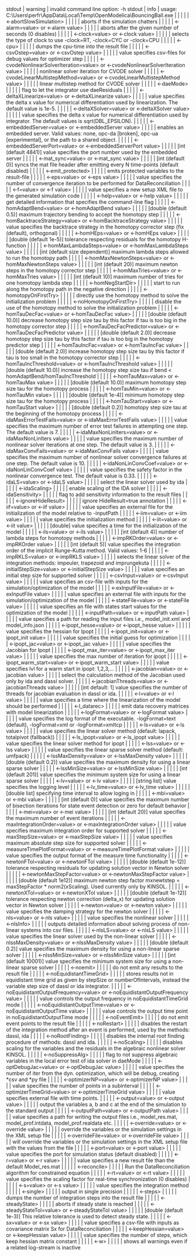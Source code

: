 stdout            | warning | invalid command line option: -h
stdout            | info    | usage: C:\Users\perfr\AppData\Local\Temp\OpenModelica\BouncingBall.exe
|                 | |       | | <-abortSlowSimulation>
|                 | |       | |   aborts if the simulation chatters
|                 | |       | | <-alarm=value> or <-alarm value>
|                 | |       | |   aborts after the given number of seconds (0 disables)
|                 | |       | | <-clock=value> or <-clock value>
|                 | |       | |   selects the type of clock to use -clock=RT, -clock=CYC or -clock=CPU
|                 | |       | | <-cpu>
|                 | |       | |   dumps the cpu-time into the result file
|                 | |       | | <-csvOstep=value> or <-csvOstep value>
|                 | |       | |   value specifies csv-files for debug values for optimizer step
|                 | |       | | <-cvodeNonlinearSolverIteration=value> or <-cvodeNonlinearSolverIteration value>
|                 | |       | |   nonlinear solver iteration for CVODE solver
|                 | |       | | <-cvodeLinearMultistepMethod=value> or <-cvodeLinearMultistepMethod value>
|                 | |       | |   linear multistep method for CVODE solver
|                 | |       | | <-daeMode>
|                 | |       | |   flag to let the integrator use daeResiduals
|                 | |       | | <-deltaXLinearize=value> or <-deltaXLinearize value>
|                 | |       | |   value specifies the delta x value for numerical differentiation used by linearization. The default value is 1e-5.
|                 | |       | | <-deltaXSolver=value> or <-deltaXSolver value>
|                 | |       | |   value specifies the delta x value for numerical differentiation used by integrator. The default values is sqrt(DBL_EPSILON).
|                 | |       | | <-embeddedServer=value> or <-embeddedServer value>
|                 | |       | |   enables an embedded server. Valid values: none, opc-da [broken], opc-ua [experimental], or the path to a shared object.
|                 | |       | | <-embeddedServerPort=value> or <-embeddedServerPort value>
|                 | |       | |   [int (default 4841)] value specifies the port number used by the embedded server
|                 | |       | | <-mat_sync=value> or <-mat_sync value>
|                 | |       | |   [int (default 0)] syncs the mat file header after emitting every N time-points (default disabled)
|                 | |       | | <-emit_protected>
|                 | |       | |   emits protected variables to the result-file
|                 | |       | | <-eps=value> or <-eps value>
|                 | |       | |   value specifies the number of convergence iteration to be performed for DataReconciliation
|                 | |       | | <-f=value> or <-f value>
|                 | |       | |   value specifies a new setup XML file to the generated simulation code
|                 | |       | | <-help=value> or <-help value>
|                 | |       | |   get detailed information that specifies the command-line flag
|                 | |       | | <-homAdaptBend=value> or <-homAdaptBend value>
|                 | |       | |   [double (default 0.5)] maximum trajectory bending to accept the homotopy step
|                 | |       | | <-homBacktraceStrategy=value> or <-homBacktraceStrategy value>
|                 | |       | |   value specifies the backtrace strategy in the homotopy corrector step (fix (default), orthogonal)
|                 | |       | | <-homHEps=value> or <-homHEps value>
|                 | |       | |   [double (default 1e-5)] tolerance respecting residuals for the homotopy H-function
|                 | |       | | <-homMaxLambdaSteps=value> or <-homMaxLambdaSteps value>
|                 | |       | |   [int (default size dependent)] maximum lambda steps allowed to run the homotopy path
|                 | |       | | <-homMaxNewtonSteps=value> or <-homMaxNewtonSteps value>
|                 | |       | |   [int (default 20)] maximum newton steps in the homotopy corrector step
|                 | |       | | <-homMaxTries=value> or <-homMaxTries value>
|                 | |       | |   [int (default 10)] maximum number of tries for one homotopy lambda step
|                 | |       | | <-homNegStartDir>
|                 | |       | |   start to run along the homotopy path in the negative direction
|                 | |       | | <-homotopyOnFirstTry>
|                 | |       | |   directly use the homotopy method to solve the initialization problem
|                 | |       | | <-noHomotopyOnFirstTry>
|                 | |       | |   disable the use of the homotopy method to solve the initialization problem
|                 | |       | | <-homTauDecFac=value> or <-homTauDecFac value>
|                 | |       | |   [double (default 10.0)] decrease homotopy step size tau by this factor if tau is too big in the homotopy corrector step
|                 | |       | | <-homTauDecFacPredictor=value> or <-homTauDecFacPredictor value>
|                 | |       | |   [double (default 2.0)] decrease homotopy step size tau by this factor if tau is too big in the homotopy predictor step
|                 | |       | | <-homTauIncFac=value> or <-homTauIncFac value>
|                 | |       | |   [double (default 2.0)] increase homotopy step size tau by this factor if tau is too small in the homotopy corrector step
|                 | |       | | <-homTauIncThreshold=value> or <-homTauIncThreshold value>
|                 | |       | |   [double (default 10.0)] increase the homotopy step size tau if bend < homAdaptBend/homTauIncThreshold
|                 | |       | | <-homTauMax=value> or <-homTauMax value>
|                 | |       | |   [double (default 10.0)] maximum homotopy step size tau for the homotopy process
|                 | |       | | <-homTauMin=value> or <-homTauMin value>
|                 | |       | |   [double (default 1e-4)] minimum homotopy step size tau for the homotopy process
|                 | |       | | <-homTauStart=value> or <-homTauStart value>
|                 | |       | |   [double (default 0.2)] homotopy step size tau at the beginning of the homotopy process
|                 | |       | | <-idaMaxErrorTestFails=value> or <-idaMaxErrorTestFails value>
|                 | |       | |   value specifies the maximum number of error test failures in attempting one step. The default value is 7.
|                 | |       | | <-idaMaxNonLinIters=value> or <-idaMaxNonLinIters value>
|                 | |       | |   value specifies the maximum number of nonlinear solver iterations at one step. The default value is 3.
|                 | |       | | <-idaMaxConvFails=value> or <-idaMaxConvFails value>
|                 | |       | |   value specifies the maximum number of nonlinear solver convergence failures at one step. The default value is 10.
|                 | |       | | <-idaNonLinConvCoef=value> or <-idaNonLinConvCoef value>
|                 | |       | |   value specifies the safety factor in the nonlinear convergence test. The default value is 0.33.
|                 | |       | | <-idaLS=value> or <-idaLS value>
|                 | |       | |   select the linear solver used by ida
|                 | |       | | <-idaScaling>
|                 | |       | |   enable scaling of the IDA solver
|                 | |       | | <-idaSensitivity>
|                 | |       | |   flag to add sensitivity information to the result files
|                 | |       | | <-ignoreHideResult>
|                 | |       | |   ignore HideResult=true annotation
|                 | |       | | <-iif=value> or <-iif value>
|                 | |       | |   value specifies an external file for the initialization of the model relative to -inputPath
|                 | |       | | <-iim=value> or <-iim value>
|                 | |       | |   value specifies the initialization method
|                 | |       | | <-iit=value> or <-iit value>
|                 | |       | |   [double] value specifies a time for the initialization of the model
|                 | |       | | <-ils=value> or <-ils value>
|                 | |       | |   [int (default 4)] number of lambda steps for homotopy methods
|                 | |       | | <-impRKOrder=value> or <-impRKOrder value>
|                 | |       | |   [int (default 5)] value specifies the integration order of the implicit Runge-Kutta method. Valid values: 1-6
|                 | |       | | <-impRKLS=value> or <-impRKLS value>
|                 | |       | |   selects the linear solver of the integration methods: impeuler, trapezoid and imprungekuta
|                 | |       | | <-initialStepSize=value> or <-initialStepSize value>
|                 | |       | |   value specifies an initial step size for supported solver
|                 | |       | | <-csvInput=value> or <-csvInput value>
|                 | |       | |   value specifies an csv-file with inputs for the simulation/optimization of the model
|                 | |       | | <-exInputFile=value> or <-exInputFile value>
|                 | |       | |   value specifies an external file with inputs for the simulation/optimization of the model
|                 | |       | | <-stateFile=value> or <-stateFile value>
|                 | |       | |   value specifies an file with states start values for the optimization of the model
|                 | |       | | <-inputPath=value> or <-inputPath value>
|                 | |       | |   value specifies a path for reading the input files i.e., model_init.xml and model_info.json
|                 | |       | | <-ipopt_hesse=value> or <-ipopt_hesse value>
|                 | |       | |   value specifies the hessian for Ipopt
|                 | |       | | <-ipopt_init=value> or <-ipopt_init value>
|                 | |       | |   value specifies the initial guess for optimization
|                 | |       | | <-ipopt_jac=value> or <-ipopt_jac value>
|                 | |       | |   value specifies the Jacobian for Ipopt
|                 | |       | | <-ipopt_max_iter=value> or <-ipopt_max_iter value>
|                 | |       | |   value specifies the max number of iteration for ipopt
|                 | |       | | <-ipopt_warm_start=value> or <-ipopt_warm_start value>
|                 | |       | |   value specifies lvl for a warm start in ipopt: 1,2,3,...
|                 | |       | | <-jacobian=value> or <-jacobian value>
|                 | |       | |   select the calculation method of the Jacobian used only by ida and dassl solver.
|                 | |       | | <-jacobianThreads=value> or <-jacobianThreads value>
|                 | |       | |   [int default: 1] value specifies the number of threads for jacobian evaluation in dassl or ida.
|                 | |       | | <-l=value> or <-l value>
|                 | |       | |   value specifies a time where the linearization of the model should be performed
|                 | |       | | <-l_datarec>
|                 | |       | |   emit data recovery matrices with model linearization
|                 | |       | | <-logFormat=value> or <-logFormat value>
|                 | |       | |   value specifies the log format of the executable. -logFormat=text (default), -logFormat=xml or -logFormat=xmltcp
|                 | |       | | <-ls=value> or <-ls value>
|                 | |       | |   value specifies the linear solver method (default: lapack, totalpivot (fallback))
|                 | |       | | <-ls_ipopt=value> or <-ls_ipopt value>
|                 | |       | |   value specifies the linear solver method for ipopt
|                 | |       | | <-lss=value> or <-lss value>
|                 | |       | |   value specifies the linear sparse solver method (default: umfpack)
|                 | |       | | <-lssMaxDensity=value> or <-lssMaxDensity value>
|                 | |       | |   [double (default 0.2)] value specifies the maximum density for using a linear sparse solver
|                 | |       | | <-lssMinSize=value> or <-lssMinSize value>
|                 | |       | |   [int (default 201)] value specifies the minimum system size for using a linear sparse solver
|                 | |       | | <-lv=value> or <-lv value>
|                 | |       | |   [string list] value specifies the logging level
|                 | |       | | <-lv_time=value> or <-lv_time value>
|                 | |       | |   [double list] specifying time interval to allow loging in
|                 | |       | | <-mbi=value> or <-mbi value>
|                 | |       | |   [int (default 0)] value specifies the maximum number of bisection iterations for state event detection or zero for default behavior
|                 | |       | | <-mei=value> or <-mei value>
|                 | |       | |   [int (default 20)] value specifies the maximum number of event iterations
|                 | |       | | <-maxIntegrationOrder=value> or <-maxIntegrationOrder value>
|                 | |       | |   value specifies maximum integration order for supported solver
|                 | |       | | <-maxStepSize=value> or <-maxStepSize value>
|                 | |       | |   value specifies maximum absolute step size for supported solver
|                 | |       | | <-measureTimePlotFormat=value> or <-measureTimePlotFormat value>
|                 | |       | |   value specifies the output format of the measure time functionality
|                 | |       | | <-newtonFTol=value> or <-newtonFTol value>
|                 | |       | |   [double (default 1e-12)] tolerance respecting residuals for updating solution vector in Newton solver
|                 | |       | | <-newtonMaxStepFactor=value> or <-newtonMaxStepFactor value>
|                 | |       | |   [double (default 1e12)] maximum newton step factor mxnewtstep = maxStepFactor * norm2(xScaling). Used currently only by KINSOL.
|                 | |       | | <-newtonXTol=value> or <-newtonXTol value>
|                 | |       | |   [double (default 1e-12)] tolerance respecting newton correction (delta_x) for updating solution vector in Newton solver
|                 | |       | | <-newton=value> or <-newton value>
|                 | |       | |   value specifies the damping strategy for the newton solver
|                 | |       | | <-nls=value> or <-nls value>
|                 | |       | |   value specifies the nonlinear solver
|                 | |       | | <-nlsInfo>
|                 | |       | |   outputs detailed information about solving process of non-linear systems into csv files.
|                 | |       | | <-nlsLS=value> or <-nlsLS value>
|                 | |       | |   value specifies the linear solver used by the non-linear solver
|                 | |       | | <-nlssMaxDensity=value> or <-nlssMaxDensity value>
|                 | |       | |   [double (default 0.2)] value specifies the maximum density for using a non-linear sparse solver
|                 | |       | | <-nlssMinSize=value> or <-nlssMinSize value>
|                 | |       | |   [int (default 10001)] value specifies the minimum system size for using a non-linear sparse solver
|                 | |       | | <-noemit>
|                 | |       | |   do not emit any results to the result file
|                 | |       | | <-noEquidistantTimeGrid>
|                 | |       | |   stores results not in equidistant time grid as given by stepSize or numberOfIntervals, instead the variable step size of dassl or ida integrator.
|                 | |       | | <-noEquidistantOutputFrequency=value> or <-noEquidistantOutputFrequency value>
|                 | |       | |   value controls the output frequency in noEquidistantTimeGrid mode
|                 | |       | | <-noEquidistantOutputTime=value> or <-noEquidistantOutputTime value>
|                 | |       | |   value controls the output time point in noEquidistantOutputTime mode
|                 | |       | | <-noEventEmit>
|                 | |       | |   do not emit event points to the result file
|                 | |       | | <-noRestart>
|                 | |       | |   disables the restart of the integration method after an event is performed, used by the methods: dassl, ida
|                 | |       | | <-noRootFinding>
|                 | |       | |   disables the internal root finding procedure of methods: dassl and ida.
|                 | |       | | <-noScaling>
|                 | |       | |   disables scaling for the variables and the residuals in the algebraic nonlinear solver KINSOL.
|                 | |       | | <-noSuppressAlg>
|                 | |       | |   flag to not suppress algebraic variables in the local error test of ida solver in daeMode
|                 | |       | | <-optDebugJac=value> or <-optDebugJac value>
|                 | |       | |   value specifies the number of iter from the dyn. optimization, which will be debug, creating *csv and *py file
|                 | |       | | <-optimizerNP=value> or <-optimizerNP value>
|                 | |       | |   value specifies the number of points in a subinterval
|                 | |       | | <-optimizerTimeGrid=value> or <-optimizerTimeGrid value>
|                 | |       | |   value specifies external file with time points.
|                 | |       | | <-output=value> or <-output value>
|                 | |       | |   output the variables a, b and c at the end of the simulation to the standard output
|                 | |       | | <-outputPath=value> or <-outputPath value>
|                 | |       | |   value specifies a path for writing the output files i.e., model_res.mat, model_prof.intdata, model_prof.realdata etc.
|                 | |       | | <-override=value> or <-override value>
|                 | |       | |   override the variables or the simulation settings in the XML setup file
|                 | |       | | <-overrideFile=value> or <-overrideFile value>
|                 | |       | |   will override the variables or the simulation settings in the XML setup file with the values from the file
|                 | |       | | <-port=value> or <-port value>
|                 | |       | |   value specifies the port for simulation status (default disabled)
|                 | |       | | <-r=value> or <-r value>
|                 | |       | |   value specifies a new result file than the default Model_res.mat
|                 | |       | | <-reconcile>
|                 | |       | |   Run the DataReconciliation algorithm for constrained equation
|                 | |       | | <-rt=value> or <-rt value>
|                 | |       | |   value specifies the scaling factor for real-time synchronization (0 disables)
|                 | |       | | <-s=value> or <-s value>
|                 | |       | |   value specifies the integration method
|                 | |       | | <-single>
|                 | |       | |   output in single precision
|                 | |       | | <-steps>
|                 | |       | |   dumps the number of integration steps into the result file
|                 | |       | | <-steadyState>
|                 | |       | |   aborts if steady state is reached
|                 | |       | | <-steadyStateTol=value> or <-steadyStateTol value>
|                 | |       | |   [double (default 1e-3)] This relative tolerance is used to detect steady state.
|                 | |       | | <-sx=value> or <-sx value>
|                 | |       | |   value specifies a csv-file with inputs as covariance matrix Sx for DataReconciliation
|                 | |       | | <-keepHessian=value> or <-keepHessian value>
|                 | |       | |   value specifies the number of steps, which keep hessian matrix constant
|                 | |       | | <-w>
|                 | |       | |   shows all warnings even if a related log-stream is inactive
